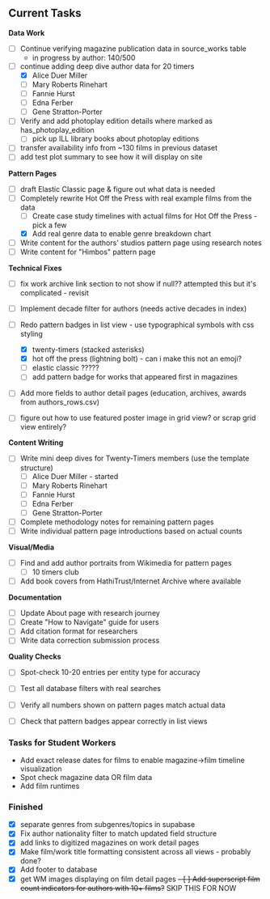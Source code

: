 ## Current Tasks

**Data Work**

- [ ] Continue verifying magazine publication data in source_works table
  - in progress by author: 140/500
- [ ] continue adding deep dive author data for 20 timers
  - [X] Alice Duer Miller
  - [ ] Mary Roberts Rinehart
  - [ ] Fannie Hurst
  - [ ] Edna Ferber
  - [ ] Gene Stratton-Porter
- [ ] Verify and add photoplay edition details where marked as has_photoplay_edition
  - [ ] pick up ILL library books about photoplay editions
- [ ] transfer availability info from ~130 films in previous dataset
- [ ] add test plot summary to see how it will display on site

**Pattern Pages**

- [ ] draft Elastic Classic page & figure out what data is needed
- [ ] Completely rewrite Hot Off the Press with real example films from the data
  - [ ] Create case study timelines with actual films for Hot Off the Press - pick a few
  - [x] Add real genre data to enable genre breakdown chart
- [ ] Write content for the authors' studios pattern page using research notes
- [ ] Write content for "Himbos" pattern page

**Technical Fixes**

- [ ] fix work archive link section to not show if null?? attempted this but it's complicated - revisit
- [ ] Implement decade filter for authors (needs active decades in index)
- [ ] Redo pattern badges in list view - use typographical symbols with css styling
  - [x] twenty-timers (stacked asterisks)
  - [x] hot off the press (lightning bolt) - can i make this not an emoji?
  - [ ] elastic classic ?????
  - [ ] add pattern badge for works that appeared first in magazines
- [ ] Add more fields to author detail pages (education, archives, awards from authors_rows.csv)
- [ ] figure out how to use featured poster image in grid view? or scrap grid view entirely?


**Content Writing**
- [ ] Write mini deep dives for Twenty-Timers members (use the template structure)
  - [ ] Alice Duer Miller - started
  - [ ] Mary Roberts Rinehart
  - [ ] Fannie Hurst
  - [ ] Edna Ferber
  - [ ] Gene Stratton-Porter
- [ ] Complete methodology notes for remaining pattern pages
- [ ] Write individual pattern page introductions based on actual counts

**Visual/Media**
- [ ] Find and add author portraits from Wikimedia for pattern pages
  - [ ] 10 timers club
- [ ] Add book covers from HathiTrust/Internet Archive where available

**Documentation**
- [ ] Update About page with research journey
- [ ] Create "How to Navigate" guide for users
- [ ] Add citation format for researchers
- [ ] Write data correction submission process

**Quality Checks**
- [ ] Spot-check 10-20 entries per entity type for accuracy
- [ ] Test all database filters with real searches
- [ ] Verify all numbers shown on pattern pages match actual data
- [ ] Check that pattern badges appear correctly in list views


### Tasks for Student Workers

- Add exact release dates for films to enable magazine→film timeline visualization
- Spot check magazine data OR film data
- Add film runtimes




### Finished

- [x] separate genres from subgenres/topics in supabase
- [x] Fix author nationality filter to match updated field structure
- [x] add links to digitized magazines on work detail pages
- [x] Make film/work title formatting consistent across all views - probably done?
- [x] Add footer to database
- [x] get WM images displaying on film detail pages
~~- [ ] Add superscript film count indicators for authors with 10+ films?~~ SKIP THIS FOR NOW
